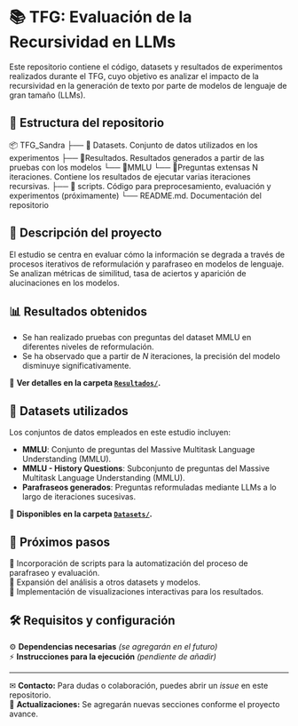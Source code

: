 # 📚 TFG: Evaluación de la Recursividad en LLMs

Este repositorio contiene el código, datasets y resultados de experimentos realizados durante el TFG, cuyo objetivo es analizar el impacto de la recursividad en la generación de texto por parte de modelos de lenguaje de gran tamaño (LLMs).

## 📂 Estructura del repositorio
📦 TFG_Sandra
├── 📁 Datasets. Conjunto de datos utilizados en los experimentos
├── 📁Resultados. Resultados generados a partir de las pruebas con los modelos 
  └── 📁MMLU
    └── 📁Preguntas extensas N iteraciones. Contiene los resultados de ejecutar varias iteraciones recursivas.
├── 📁 scripts. Código para preprocesamiento, evaluación y experimentos (próximamente) 
└── README.md. Documentación del repositorio

## 📄 Descripción del proyecto

El estudio se centra en evaluar cómo la información se degrada a través de procesos iterativos de reformulación y parafraseo en modelos de lenguaje. Se analizan métricas de similitud, tasa de aciertos y aparición de alucinaciones en los modelos.

## 📊 Resultados obtenidos

- Se han realizado pruebas con preguntas del dataset MMLU en diferentes niveles de reformulación.
- Se ha observado que a partir de *N* iteraciones, la precisión del modelo disminuye significativamente.

📍 **Ver detalles en la carpeta [`Resultados/`](./Resultados/).**

## 📁 Datasets utilizados

Los conjuntos de datos empleados en este estudio incluyen:

- **MMLU**: Conjunto de preguntas del Massive Multitask Language Understanding (MMLU). 
- **MMLU - History Questions**: Subconjunto de preguntas del Massive Multitask Language Understanding (MMLU). 
- **Parafraseos generados**: Preguntas reformuladas mediante LLMs a lo largo de iteraciones sucesivas.

📍 **Disponibles en la carpeta [`Datasets/`](./Datasets/).**

## 🚀 Próximos pasos

🔹 Incorporación de scripts para la automatización del proceso de parafraseo y evaluación.  
🔹 Expansión del análisis a otros datasets y modelos.  
🔹 Implementación de visualizaciones interactivas para los resultados.  

## 🛠 Requisitos y configuración

⚙️ **Dependencias necesarias** *(se agregarán en el futuro)*  
⚡ **Instrucciones para la ejecución** *(pendiente de añadir)*  
  


---

✉ **Contacto:** Para dudas o colaboración, puedes abrir un *issue* en este repositorio.  
📢 **Actualizaciones:** Se agregarán nuevas secciones conforme el proyecto avance.




